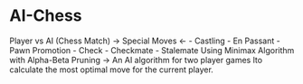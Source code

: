 # AI-Chess
Player vs AI (Chess Match)
  -> Special Moves <-
    - Castling
    - En Passant
    - Pawn Promotion
    - Check
    - Checkmate
    - Stalemate
Using Minimax Algorithm with Alpha-Beta Pruning -> An AI algorithm for two player games lto calculate the most optimal move for the current player.
